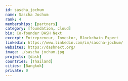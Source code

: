 ```yaml
---
id: sascha_jochum
name: Sascha Jochum
rank: 4
memberships: [partners]
category: [foundation, cloud]
bio: Co-founder DASH Next
excerpt: Entrepreneur, Investor, Blockchain Expert
linkedin: https://www.linkedin.com/in/sascha-jochum/
websites: https://dashnext.org/
image: ./sascha_jochum.jpg
projects: [dash]
countries: [Thailand]
cities: [Bangkok]
private: 0
---
```

